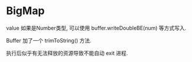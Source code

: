 # BigMap


value 如果是Number类型, 可以使用 buffer.writeDoubleBE(num) 等方式写入.

Buffer 加了一个 trimToString() 方法.

执行后似乎有无法释放的资源导致不能自动 exit 进程.

